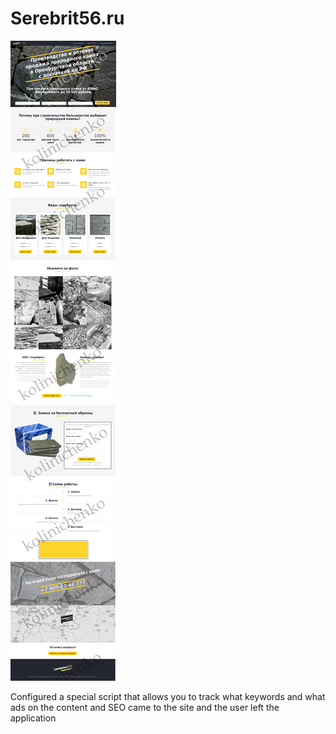 # Serebrit56.ru

![alt text](https://github.com/habr/Serebrit56.ru/blob/master/68747470733a2f2f61676f72612d66696c652d73746f726167652d70726f642e73332e616d617a6f6e6177732e636f6d2f70726f66696c652f706f7274666f6c696f2f6174746163686d656e742f3130343632353139333432313635353639363f782d616d7a2d73656375726974792d746f6b656e3d415.jpeg)


 Configured a special script that allows you to track what keywords and what ads on the content and SEO came to the site and the user left the application
